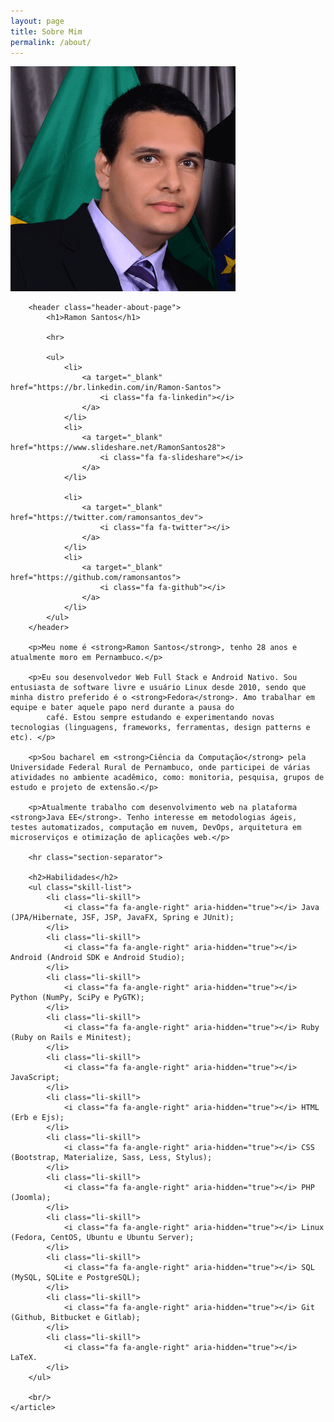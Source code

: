 ```yaml
---
layout: page
title: Sobre Mim
permalink: /about/
---
```


<main class="main-about-page">
    <article>
        <img class="profile-img" src="/ramon-santos.png" alt="Ramon Santos" />

        <header class="header-about-page">
            <h1>Ramon Santos</h1>

            <hr>

            <ul>
                <li>
                    <a target="_blank" href="https://br.linkedin.com/in/Ramon-Santos">
                        <i class="fa fa-linkedin"></i>
                    </a>
                </li>
                <li>
                    <a target="_blank" href="https://www.slideshare.net/RamonSantos28">
                        <i class="fa fa-slideshare"></i>
                    </a>
                </li>

                <li>
                    <a target="_blank" href="https://twitter.com/ramonsantos_dev">
                        <i class="fa fa-twitter"></i>
                    </a>
                </li>
                <li>
                    <a target="_blank" href="https://github.com/ramonsantos">
                        <i class="fa fa-github"></i>
                    </a>
                </li>
            </ul>
        </header>

        <p>Meu nome é <strong>Ramon Santos</strong>, tenho 28 anos e atualmente moro em Pernambuco.</p>

        <p>Eu sou desenvolvedor Web Full Stack e Android Nativo. Sou entusiasta de software livre e usuário Linux desde 2010, sendo que minha distro preferido é o <strong>Fedora</strong>. Amo trabalhar em equipe e bater aquele papo nerd durante a pausa do
            café. Estou sempre estudando e experimentando novas tecnologias (linguagens, frameworks, ferramentas, design patterns e etc). </p>

        <p>Sou bacharel em <strong>Ciência da Computação</strong> pela Universidade Federal Rural de Pernambuco, onde participei de várias atividades no ambiente acadêmico, como: monitoria, pesquisa, grupos de estudo e projeto de extensão.</p>

        <p>Atualmente trabalho com desenvolvimento web na plataforma <strong>Java EE</strong>. Tenho interesse em metodologias ágeis, testes automatizados, computação em nuvem, DevOps, arquitetura em microserviços e otimização de aplicações web.</p>

        <hr class="section-separator">

        <h2>Habilidades</h2>
        <ul class="skill-list">
            <li class="li-skill">
                <i class="fa fa-angle-right" aria-hidden="true"></i> Java (JPA/Hibernate, JSF, JSP, JavaFX, Spring e JUnit);
            </li>
            <li class="li-skill">
                <i class="fa fa-angle-right" aria-hidden="true"></i> Android (Android SDK e Android Studio);
            </li>
            <li class="li-skill">
                <i class="fa fa-angle-right" aria-hidden="true"></i> Python (NumPy, SciPy e PyGTK);
            </li>
            <li class="li-skill">
                <i class="fa fa-angle-right" aria-hidden="true"></i> Ruby (Ruby on Rails e Minitest);
            </li>
            <li class="li-skill">
                <i class="fa fa-angle-right" aria-hidden="true"></i> JavaScript;
            </li>
            <li class="li-skill">
                <i class="fa fa-angle-right" aria-hidden="true"></i> HTML (Erb e Ejs);
            </li>
            <li class="li-skill">
                <i class="fa fa-angle-right" aria-hidden="true"></i> CSS (Bootstrap, Materialize, Sass, Less, Stylus);
            </li>
            <li class="li-skill">
                <i class="fa fa-angle-right" aria-hidden="true"></i> PHP (Joomla);
            </li>
            <li class="li-skill">
                <i class="fa fa-angle-right" aria-hidden="true"></i> Linux (Fedora, CentOS, Ubuntu e Ubuntu Server);
            </li>
            <li class="li-skill">
                <i class="fa fa-angle-right" aria-hidden="true"></i> SQL (MySQL, SQLite e PostgreSQL);
            </li>
            <li class="li-skill">
                <i class="fa fa-angle-right" aria-hidden="true"></i> Git (Github, Bitbucket e Gitlab);
            </li>
            <li class="li-skill">
                <i class="fa fa-angle-right" aria-hidden="true"></i> LaTeX.
            </li>
        </ul>

        <br/>
    </article>
</main>
